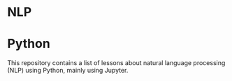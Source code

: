 # NLP
# Python
This repository contains a list of lessons about natural language processing (NLP) using Python, mainly using Jupyter.
